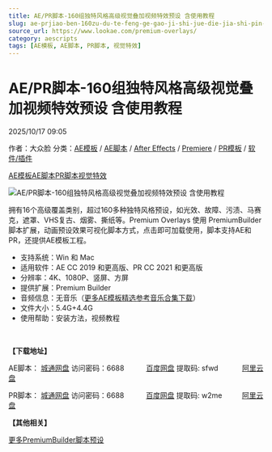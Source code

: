 ```yaml
---
title: AE/PR脚本-160组独特风格高级视觉叠加视频特效预设 含使用教程
slug: ae-prjiao-ben-160zu-du-te-feng-ge-gao-ji-shi-jue-die-jia-shi-pin-te-xiao-yu-she-han-shi-yong-jiao-cheng
source_url: https://www.lookae.com/premium-overlays/
category: aescripts
tags: [AE模板, AE脚本, PR脚本, 视觉特效]
---
```

# AE/PR脚本-160组独特风格高级视觉叠加视频特效预设 含使用教程

2025/10/17 09:05

作者：大众脸
分类：[AE模板](https://www.lookae.com/after-effects/other-after-effects/) / [AE脚本](https://www.lookae.com/after-effects/aescripts/) / [After Effects](https://www.lookae.com/after-effects/) / [Premiere](https://www.lookae.com/qitarjcj/premierezy/) / [PR模板](https://www.lookae.com/prmoban/) / [软件/插件](https://www.lookae.com/qitarjcj/)

[AE模板](https://www.lookae.com/tag/ae%e6%a8%a1%e6%9d%bf/)[AE脚本](https://www.lookae.com/tag/ae%e8%84%9a%e6%9c%ac/)[PR脚本](https://www.lookae.com/tag/pr%e8%84%9a%e6%9c%ac/)[视觉特效](https://www.lookae.com/tag/%e8%a7%86%e8%a7%89%e7%89%b9%e6%95%88/)

![AE/PR脚本-160组独特风格高级视觉叠加视频特效预设 含使用教程](https://www.lookae.com/wp-content/uploads/2025/10/44117710.jpg "AE/PR脚本-160组独特风格高级视觉叠加视频特效预设 含使用教程-LookAE.com")

拥有16个高级覆盖类别，超过160多种独特风格预设，如光效、故障、污渍、马赛克，遮罩、VHS复古、烟雾、撕纸等。Premium Overlays 使用 PremiumBuilder 脚本扩展，动画预设效果可视化脚本方式，点击即可加载使用，脚本支持AE和PR，还提供AE模板工程。

* 支持系统：Win 和 Mac
* 适用软件：AE CC 2019 和更高版、PR CC 2021 和更高版
* 分辨率：4K、1080P、竖屏、方屏
* 提供扩展：Premium Builder
* 音频信息：无音乐（[更多AE模板精选参考音乐合集下载](https://item.taobao.com/item.htm?spm=a1z10.1.w4004-2793089344.4.MUvxbV&id=37289930486)）
* 文件大小：5.4G+4.4G
* 使用帮助：安装方法，视频教程

[﻿﻿﻿](http://cloud.video.taobao.com/play/u/null/p/1/e/6/t/1/537989553526.mp4)

**【下载地址】**

AE脚本： [城通网盘](https://url70.ctfile.com/f/2827370-8453222589-eaca31?p=4431) 访问密码：6688           [百度网盘](https://pan.baidu.com/s/1X0NMMiD7L3mP8HFvwVLYkA?pwd=sfwd) 提取码: sfwd            [阿里云盘](https://www.alipan.com/s/CfX2MXHrfJu)

PR脚本： [城通网盘](https://url70.ctfile.com/f/2827370-8453223424-3a6f83?p=4431) 访问密码：6688           [百度网盘](https://pan.baidu.com/s/1KYcTRwwjn9T7VA7J9dfUBQ?pwd=w2me) 提取码: w2me          [阿里云盘](https://www.alipan.com/s/jxyPCnmX5qd)

**【其他相关】**

[更多PremiumBuilder脚本预设](https://www.lookae.com/?s=PremiumBuilder)
